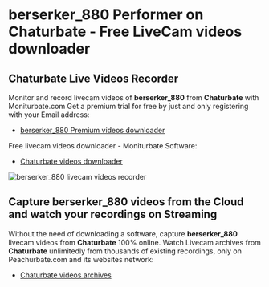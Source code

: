 # berserker_880 Performer on Chaturbate - Free LiveCam videos downloader

## Chaturbate Live Videos Recorder

Monitor and record livecam videos of **berserker_880** from **Chaturbate** with Moniturbate.com
Get a premium trial for free by just and only registering with your Email address:
* [berserker_880 Premium videos downloader](https://moniturbate.com/request-demo-licence-key.html)

Free livecam videos downloader - Moniturbate Software:
* [Chaturbate videos downloader](https://moniturbate.com/moniturbate-download-software.html)

![berserker_880 livecam videos recorder](https://peachurnet.com/templates/moniturbate-software.png)


## Capture berserker_880 videos from the Cloud and watch your recordings on Streaming

Without the need of downloading a software, capture **berserker_880** livecam videos from **Chaturbate** 100% online.
Watch Livecam archives from **Chaturbate** unlimitedly from thousands of existing recordings, only on Peachurbate.com and its websites network:
* [Chaturbate videos archives](https://peachurnet.com/)